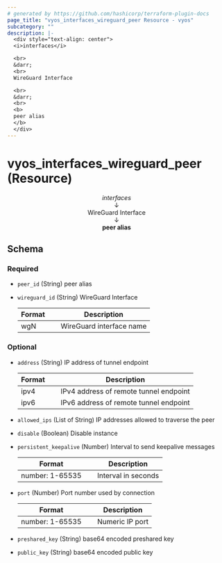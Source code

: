 ```yaml
---
# generated by https://github.com/hashicorp/terraform-plugin-docs
page_title: "vyos_interfaces_wireguard_peer Resource - vyos"
subcategory: ""
description: |-
  <div style="text-align: center">
  <i>interfaces</i>

  <br>
  &darr;
  <br>
  WireGuard Interface

  <br>
  &darr;
  <br>
  <b>
  peer alias
  </b>
  </div>
---
```


# vyos_interfaces_wireguard_peer (Resource)

<div style="text-align: center">
<i>interfaces</i>

<br>
&darr;
<br>
WireGuard Interface

<br>
&darr;
<br>
<b>
peer alias
</b>
</div>



<!-- schema generated by tfplugindocs -->
## Schema

### Required

- `peer_id` (String) peer alias
- `wireguard_id` (String) WireGuard Interface

    |  Format &emsp; | Description  |
    |----------|---------------|
    |  wgN  &emsp; |  WireGuard interface name  |

### Optional

- `address` (String) IP address of tunnel endpoint

    |  Format &emsp; | Description  |
    |----------|---------------|
    |  ipv4  &emsp; |  IPv4 address of remote tunnel endpoint  |
    |  ipv6  &emsp; |  IPv6 address of remote tunnel endpoint  |
- `allowed_ips` (List of String) IP addresses allowed to traverse the peer
- `disable` (Boolean) Disable instance
- `persistent_keepalive` (Number) Interval to send keepalive messages

    |  Format &emsp; | Description  |
    |----------|---------------|
    |  number: 1-65535  &emsp; |  Interval in seconds  |
- `port` (Number) Port number used by connection

    |  Format &emsp; | Description  |
    |----------|---------------|
    |  number: 1-65535  &emsp; |  Numeric IP port  |
- `preshared_key` (String) base64 encoded preshared key
- `public_key` (String) base64 encoded public key

